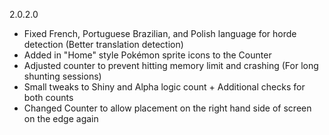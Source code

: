 2.0.2.0
- Fixed French, Portuguese Brazilian, and Polish language for horde detection (Better translation detection)
- Added in "Home" style Pokémon sprite icons to the Counter
- Adjusted counter to prevent hitting memory limit and crashing (For long shunting sessions)
- Small tweaks to Shiny and Alpha logic count + Additional checks for both counts
- Changed Counter to allow placement on the right hand side of screen on the edge again